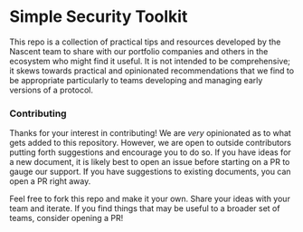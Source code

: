 # Simple Security Toolkit
This repo is a collection of practical tips and resources developed by the Nascent team to share with our portfolio companies and others in the ecosystem who might find it useful. It is not intended to be comprehensive; it skews towards practical and opinionated recommendations that we find to be appropriate particularly to teams developing and managing early versions of a protocol.



### Contributing

Thanks for your interest in contributing! We are *very* opinionated as to what gets added to this repository. However, we are open to outside contributors putting forth suggestions and encourage you to do so. If you have ideas for a new document, it is likely best to open an issue before starting on a PR to gauge our support. If you have suggestions to existing documents, you can open a PR right away.

Feel free to fork this repo and make it your own. Share your ideas with your team and iterate. If you find things that may be useful to a broader set of teams, consider opening a PR!